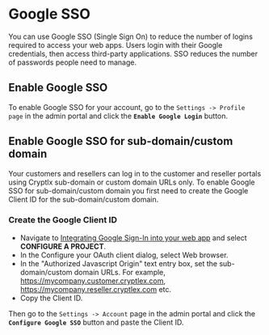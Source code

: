 # Google SSO

You can use Google SSO (Single Sign On) to reduce the number of logins required to access your web apps. Users login with their Google credentials, then access third-party applications. SSO reduces the number of passwords people need to manage.

## Enable Google SSO

To enable Google SSO for your account, go to the `Settings -> Profile page` in the admin portal and click the **`Enable Google Login`** button.

## Enable Google SSO for sub-domain/custom domain

Your customers and resellers can log in to the customer and reseller portals using Cryptlx sub-domain or custom domain URLs only. To enable Google SSO for sub-domain/custom domain you first need to create the Google Client ID for the sub-domain/custom domain.

### **Create the Google Client ID**

* Navigate to [Integrating Google Sign-In into your web app](https://developers.google.com/identity/sign-in/web/devconsole-project) and select **CONFIGURE A PROJECT**.
* In the Configure your OAuth client dialog, select Web browser.
* In the "Authorized Javascript Origin" text entry box, set the sub-domain/custom domain URLs. For example, https://mycompany.customer.cryptlex.com, https://mycompany.reseller.cryptlex.com etc.
* Copy the Client ID.

Then go to the `Settings -> Account` page in the admin portal and click the **`Configure Google SSO`** button and paste the Client ID.
